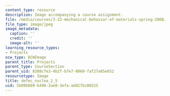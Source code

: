 ```yaml
---
content_type: resource
description: Image accompanying a course assignment.
file: /media/courses/3-22-mechanical-behavior-of-materials-spring-2008/5b09b089b4982ae83efaadd1fbc06525_defec_nuclea_2_5.jpg
file_type: image/jpeg
image_metadata:
  caption: ''
  credit: ''
  image-alt: ''
learning_resource_types:
- Projects
ocw_type: OCWImage
parent_title: Projects
parent_type: CourseSection
parent_uid: 8388cfe3-4b2f-b7e7-0060-faf27a65e652
resourcetype: Image
title: defec_nuclea_2_5
uid: 5b09b089-b498-2ae8-3efa-add1fbc06525
---
```

